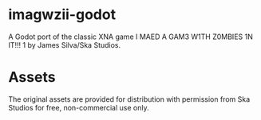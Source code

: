 # imagwzii-godot
A Godot port of the classic XNA game I MAED A GAM3 W1TH Z0MBIES 1N IT!!! 1 by James Silva/Ska Studios.

# Assets
The original assets are provided for distribution with permission from Ska Studios for free, non-commercial use only.
